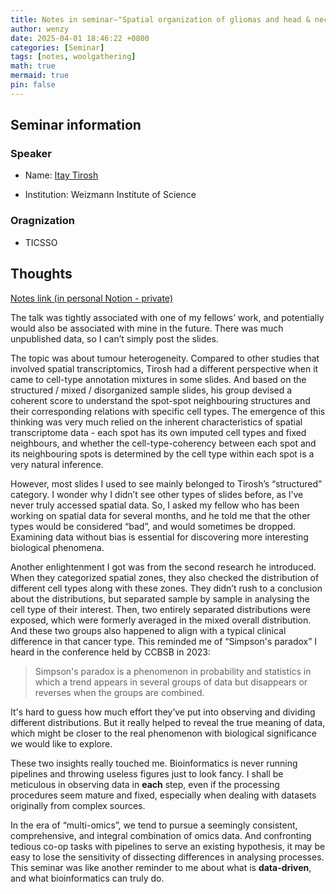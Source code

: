 ```yaml
---
title: Notes in seminar—"Spatial organization of gliomas and head & neck cancer"
author: wenzy
date: 2025-04-01 18:46:22 +0800
categories: [Seminar]
tags: [notes, woolgathering]
math: true
mermaid: true
pin: false
---
```


## Seminar information

### Speaker

- Name: [Itay Tirosh](https://scholar.google.com.hk/citations?hl=zh-CN&user=56gr8ZMAAAAJ)

- Institution: Weizmann Institute of Science

### Oragnization

- TICSSO

## Thoughts

[Notes link (in personal Notion - private)](https://www.notion.so/Spatial-organization-of-gliomas-and-head-neck-cancer-1c73baf9f88380358dded947c95ed06b?pvs=4)

The talk was tightly associated with one of my fellows’ work, and potentially would also be associated with mine in the future. There was much unpublished data, so I can’t simply post the slides. 

The topic was about tumour heterogeneity. Compared to other studies that involved spatial transcriptomics, Tirosh had a different perspective when it came to cell-type annotation mixtures in some slides. And based on the structured / mixed / disorganized sample slides, his group devised a coherent score to understand the spot-spot neighbouring structures and their corresponding relations with specific cell types. The emergence of this thinking was very much relied on the inherent characteristics of spatial transcriptome data - each spot has its own imputed cell types and fixed neighbours, and whether the cell-type-coherency between each spot and its neighbouring spots is determined by the cell type within each spot is a very natural inference. 

However, most slides I used to see mainly belonged to Tirosh’s “structured” category. I wonder why I didn’t see other types of slides before, as I’ve never truly accessed spatial data. So, I asked my fellow who has been working on spatial data for several months, and he told me that the other types would be considered “bad”, and would sometimes be dropped. Examining data without bias is essential for discovering more interesting biological phenomena.

Another enlightenment I got was from the second research he introduced. When they categorized spatial zones, they also checked the distribution of different cell types along with these zones. They didn’t rush to a conclusion about the distributions, but separated sample by sample in analysing the cell type of their interest. Then, two entirely separated distributions were exposed, which were formerly averaged in the mixed overall distribution. And these two groups also happened to align with a typical clinical difference in that cancer type. This reminded me of “Simpson's paradox” I heard in the conference held by CCBSB in 2023:

> Simpson's paradox is a phenomenon in probability and statistics in which a trend appears in several groups of data but disappears or reverses when the groups are combined.

It's hard to guess how much effort they’ve put into observing and dividing different distributions. But it really helped to reveal the true meaning of data, which might be closer to the real phenomenon with biological significance we would like to explore. 

These two insights really touched me. Bioinformatics is never running pipelines and throwing useless figures just to look fancy. I shall be meticulous in observing data in **each** step, even if the processing procedures seem mature and fixed, especially when dealing with datasets originally from complex sources. 

In the era of “multi-omics”, we tend to pursue a seemingly consistent, comprehensive, and integral combination of omics data. And confronting tedious co-op tasks with pipelines to serve an existing hypothesis, it may be easy to lose the sensitivity of dissecting differences in analysing processes. This seminar was like another reminder to me about what is **data-driven**, and what bioinformatics can truly do. 
